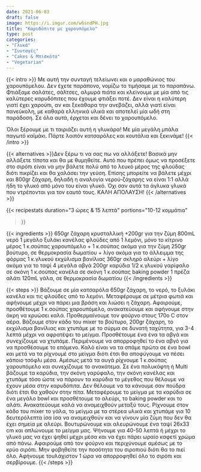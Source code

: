 ```yaml
---
date: 2021-06-03
draft: false
image: https://i.imgur.com/w6sndPH.jpg
title: "Καρυδόπιτα με χαρουπόμελο"
type: post
categories:
- "Γλυκά"
- "Συνταγές"
- "Cakes & Μπισκότα"
- "Vegetarian"
---
```


{{< intro >}}
Με αυτή την συνταγή τελείωνει και ο μαραθώνιος του χαρουπόμελου. Δεν έχετε παράπονο, νομίζω το τιμήσαμε με το παραπάνω. Φτιάξαμε σαλάτες, σάλτσες, αλμυρά πιάτα και κλείνουμε με μία από τις καλύτερες καρυδόπιτες που έχουμε φτιάξει ποτέ. Δεν είναι η καλύτερη γιατί έχει χαρούπι, αν και ξεκάθαρα την ανεβάζει, αλλά γιατί είναι πανεύκολη, με καθαρά ελληνικά υλικά και αποτελεί μία ωδή στη παράδοση. Σε όλα αυτά, έρχεται και δένει το χαρουπόμελο. 

Όλοι ξέρουμε με τι ταιριάζει αυτή η γλυκάρα! Με μία μεγάλη μπάλα παγωτό καϊμάκι. Πάρτε λοιπόν κατσαρόλες και κουτάλια και ξεκινάμε!
{{< /intro >}}

{{< alternatives >}}Δεν ξέρω τι να σας πω να αλλάξετε! Βασικά μην αλλάξετε τίποτα και θα με θυμηθείτε. Αυτό που πρέπει όμως να προσέξετε στο σιρόπι είναι να μην βάλετε πολύ από το λευκό μέρος της φλούδας διότι πικρίζει και θα χαλάσει την γεύση. Επίσης μπορείτε να βάλετε μέχρι και 800gr ζάχαρη, δηλαδή η αναλογία νερού-ζάχαρης να είναι 1:1 αλλά ήδη το γλυκό από μόνο του είναι γλυκό. Όχι σαν αυτά τα άγλυκα γλυκά που ντρέπονται για τον εαυτό τους. ΚΑΛΗ ΑΠΟΛΑΥΣΗ!
{{< /alternatives >}}

{{< recipestats 
    duration="3 ώρες & 15 λεπτά"
    portions="10-12 κομμάτια"
>}}

{{< ingredients >}} 
650gr ζάχαρη κρυσταλλική +200gr για την ζύμη
800mL νερό
1 μεγάλο ξυλάκι κανέλας
φλούδες από 1 λεμόνι, μόνο το κίτρινο μέρος
1 κ.σούπας χαρουπόμελο + 1 κ.σούπας ακόμα για την ζύμη
250gr βούτυρο, σε θερμοκρασία δωματίου + λίγο ακόμα για το άλλειμμα της φόρμας
1 κ.γλυκού εκχύλισμα βανίλιας
360gr σκληρό αλεύρι + λίγο ακόμα για το ταψί
4 μεγάλα αβγά
200gr καρύδια
1/2 κ.γλυκού γαρίφαλο σε σκόνη
1 κ.σούπας κανέλα σε σκόνη
1 κ.σούπας baking powder
1 πρέζα αλάτι
120mL γάλα, σε θερμοκρασία δωματίου
{{< /ingredients >}}

{{< steps >}}
Βάζουμε σε μία κατσαρόλα 650gr ζάχαρη, το νερό, το ξυλάκι κανέλα και τις φλούδες από το λεμόνι.
Μεταφέρουμε σε μέτρια φωτιά και αφήνουμε μέχρι να πάρει μια βράση και λιώσει η ζάχαρη.
Αφαιρούμε, προσθέτουμε 1 κ.σούπας χαρουπόμελο, ανακατεύουμε και αφήνουμε στην άκρη να κρυώσει καλά.
Προθερμαίνουμε τον φούρνο στους 170ο C στον αέρα.
Βάζουμε στον κάδο του mixer το βούτυρο, 200gr ζάχαρη, τo εκχύλισμα βανίλιας και χτυπάμε με το σύρμα σε δυνατή ταχύτητα, για 3-4 λεπτά μέχρι να αφρατέψει το μείγμα.
Προσθέτουμε ένα ένα τα αβγά και συνεχίζουμε να χτυπάμε. Περιμένουμε να απορροφηθεί το ένα αβγό για να προσθέσουμε το επόμενο. Καλό είναι να τα σπάμε πρώτα σε ένα bowl και μετά να τα ρίχνουμέ στο μείγμα διότι έτσι θα αποφύγουμε να πέσει κάποιο τσόφλι μέσα.
Αμέσως μετά τα αυγά ρίχνουμε 1 κ.σούπας χαρουπόμελο και συνεχίζουμε το ανακάτεμα.
Σε ένα πολυκόφτη ή Multi βάζουμε τα καρύδια, την σκόνη γαρύφαλο, την σκόνη κανέλας και χτυπάμε τόσο ώστε να πάρουν τα καρύδια το μέγεθος που θέλουμε να έχουν μέσα στην καρυδόπιτα. Δεν θέλουμε να τα κάνουμε σαν πούδρα διότι έτσι θα χαθούν στην πίτα. 
Μεταφέρουμε το μείγμα με τα καρύδια σε ένα μεγάλο bowl και προσθέτουμε το αλεύρι, το baking powder και το αλάτι. Ανακατεύουμε καλά να αναμειχθούν μεταξύ τους.
Ρίχνουμε στον κάδο του mixer το γάλα, το μείγμα με τα στέρεα υλικά και χτυπάμε για 10 δευτερόλεπτα ίσα ίσα να αναμειχθούν και να γίνουν μία ζύμη που δεν θα έχει σημεία με αλεύρι.
Βουτυρώνουμε και αλευρώνουμε ένα ταψί 26x33 cm και απλώνουμε το μείγμα μας. Ψήνουμε για 40-50 λεπτά ή μέχρι το γλυκό μας να έχει ψηθεί μέχρι μέσα και να έχει πάρει ωραίο καφετί χρώμα από πάνω.
Αφαιρούμε από τον φούρνο και περιχύνουμε αμέσως με το κρύο σιρόπι. Μην φοβηθείτε την ποσότητα του σιροπιού διότι θα το πιεί όλο.
Αφήνουμε τουλάχιστον 1 ώρα να απορροφηθεί όλο το σιρόπι και σερβίρουμε.
{{< /steps >}}